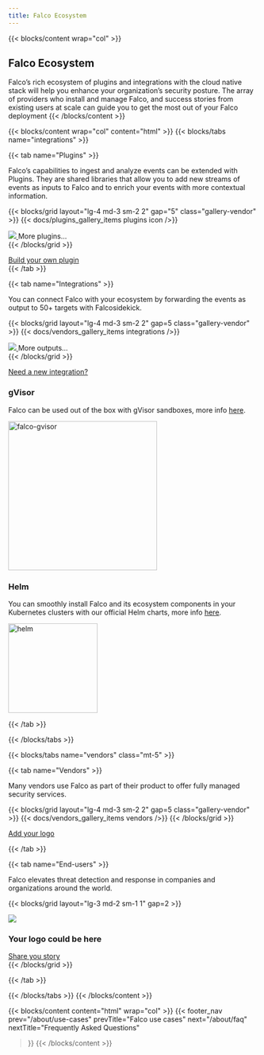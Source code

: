 ```yaml
---
title: Falco Ecosystem
---
```


{{< blocks/content wrap="col" >}}
  ## Falco Ecosystem
  
  Falco’s rich ecosystem of plugins and integrations with the cloud native stack will help you enhance your organization’s security posture. The array of providers who install and manage Falco, and success stories from existing users at scale can guide you to get the most out of your Falco deployment
{{< /blocks/content >}}

{{< blocks/content wrap="col" content="html" >}}
  {{< blocks/tabs name="integrations" >}}
  
  {{< tab name="Plugins" >}}
  <p class="mt-4 mb-5">Falco’s capabilities to ingest and analyze events can be extended with Plugins. They are shared libraries that allow you to add new streams of events as inputs to Falco and to enrich your events with more contextual information.</p>

  {{< blocks/grid layout="lg-4 md-3 sm-2 2" gap="5" class="gallery-vendor" >}}
  {{< docs/plugins_gallery_items plugins icon />}}
    <div class="d-flex flex-column align-items-center">
      <a class="icon-button shadow" href="https://github.com/falcosecurity/plugins#registered-plugins">
        <img src="/img/icons/box-arrow-up-right.svg"/>
      </a>
      <span class="font-weight-bold mt-2">More plugins...</span>
    </div>
  {{< /blocks/grid >}}

  <div class="text-center mt-5">
    <a class="btn btn-lg btn-primary" href="https://github.com/falcosecurity/plugin-sdk-go" role="button">Build your own plugin</a>
  </div>
  {{< /tab >}}

  {{< tab name="Integrations" >}}
  <p class="mt-4 mb-5">You can connect Falco with your ecosystem by forwarding the events as output to 50+ targets with Falcosidekick.</p>
  
  {{< blocks/grid layout="lg-4 md-3 sm-2 2" gap=5 class="gallery-vendor" >}}
  {{< docs/vendors_gallery_items integrations />}}
    <div class="d-flex flex-column align-items-center">
      <a class="icon-button shadow" href="https://github.com/falcosecurity/falcosidekick#outputs">
        <img src="/img/icons/box-arrow-up-right.svg"/>
      </a>
      <span class="font-weight-bold mt-2">More outputs...</span>
    </div>
  {{< /blocks/grid >}}

  <div class="text-center mt-4">
    <a class="btn btn-lg btn-primary" href="https://github.com/falcosecurity/falcosidekick/issues/new?assignees=&labels=kind%2Ffeature&template=feature_request.md&title=" role="button">Need a new integration?</a>
  </div>

  <div class="d-flex flex-column flex-md-row justify-content-between align-items-center gap-5 mt-5">
  <div>
    <h3>gVisor</h3>
    <p>Falco can be used out of the box with gVisor sandboxes, more info 
    <a href="https://falco.org/blog/intro-gvisor-falco/">here</a>.</p>
  </div>
    <img src="/img/falco-gvisor.png" alt="falco-gvisor" loading="lazy" width="300"/>
  </div>

  <div class="d-flex flex-column flex-md-row justify-content-between align-items-center gap-5 mt-5">
  <div>
    <h3>Helm</h3>
    <p>You can smoothly install Falco and its ecosystem components in your Kubernetes clusters with our official Helm charts, more info 
    <a href="https://github.com/falcosecurity/charts">here</a>.</p>
  </div>
    <img src="/img/helm.png" alt="helm" loading="lazy" width="180"/>
  </div>

  {{< /tab >}}

  {{< /blocks/tabs >}}


  {{< blocks/tabs name="vendors" class="mt-5" >}}
  
  {{< tab name="Vendors" >}}
  <p class="mt-4 mb-5">Many vendors use Falco as part of their product to offer fully managed security services.</p>

  {{< blocks/grid layout="lg-4 md-3 sm-2 2" gap=5 class="gallery-vendor" >}}
    {{< docs/vendors_gallery_items vendors />}}
  {{< /blocks/grid >}}

  <div class="text-center mt-4">
    <a class="btn btn-lg btn-primary" href="https://github.com/falcosecurity/falco/blob/master/ADOPTERS.md#adding-a-name" role="button">Add your logo</a>
  </div>

  {{< /tab >}}

  {{< tab name="End-users" >}}
  <p class="mt-4 mb-5">Falco elevates threat detection and response in companies and organizations around the world.</p>

  {{< blocks/grid layout="lg-3 md-2 sm-1 1" gap=2 >}}
    <div class="card testimonial-card bg-transparent">
      <div class="card-body d-flex flex-column align-items-start py-5">
        <div class="testimonial-card__icon bg-info rounded-circle d-flex justify-content-center align-items-center p-3">
          <img class="bg-info" src="/img/icons/question-lg.svg"></img>
        </div>
        <h3 class="flex-grow-1 mt-4 font-weight-normal">Your logo could be here</h3>
        <a class="btn btn-primary btn-lg" role="button" href="" target="_blank">Share you story</a>
      </div>
    </div>
  {{< /blocks/grid >}}
  
  {{< /tab >}}

  {{< /blocks/tabs >}}
{{< /blocks/content >}}

<!-- TODO: uncomment this section when the redesign is ready -->
<!-- {{< blocks/content content="html" wrap="col">}}
{{< feedback >}}
{{< /blocks/content >}} -->

{{< blocks/content content="html" wrap="col" >}}
{{< footer_nav 
  prev="/about/use-cases"
  prevTitle="Falco use cases"
  next="/about/faq" 
  nextTitle="Frequently Asked Questions" 
>}}
{{< /blocks/content >}}